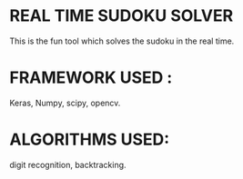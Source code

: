 # REAL TIME SUDOKU SOLVER
This is the fun tool which solves the sudoku in the real time.

# FRAMEWORK USED :
Keras, Numpy, scipy, opencv.

# ALGORITHMS USED:
digit recognition, backtracking.
